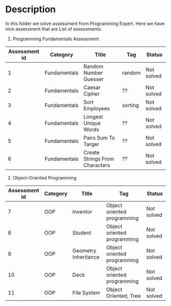# Description
In this folder we solve assessment from  Programming Expert. Here we have nice assessment that are 
List of assessments:
1. Programming Fundamentals Assessment

| Assessment id | Category     | Title                          | Tag     | Status     |
|--------------|--------------|--------------------------------|---------|------------|
| 1            | Fundamentals | Random Number Guesser          | random  | Not solved |
| 2            | Fundamentals | Caesar Cipher                  | ??      | Not solved |
| 3            | Fundamentals | Sort Employees                 | sorting | Not solved |
| 4            | Fundamentals | Longest Unique Words           | ??      | Not solved |
| 5            | Fundamentals | Pairs Sum To Targer            | ??      | Not solved |
| 6            | Fundamentals | Create Strings From Characters | ??      | Not solved |

2. Object-Oriented Programming

| Assessment id | Category | Title                | Tag                         | Status     |
|--------------|----------|----------------------|-----------------------------|------------|
| 7            | OOP      | Inventor             | Object oriented programming | Not solved |
| 8            | OOP      | Student              | Object oriented programming | Not solved |
| 9            | OOP      | Geometry Inheritance | Object oriented programming | Not solved |
| 10           | OOP      | Deck                 | Object oriented programming | Not solved |
| 11           | OOP      | File System          | Object Oriented, Tree       | Not solved |